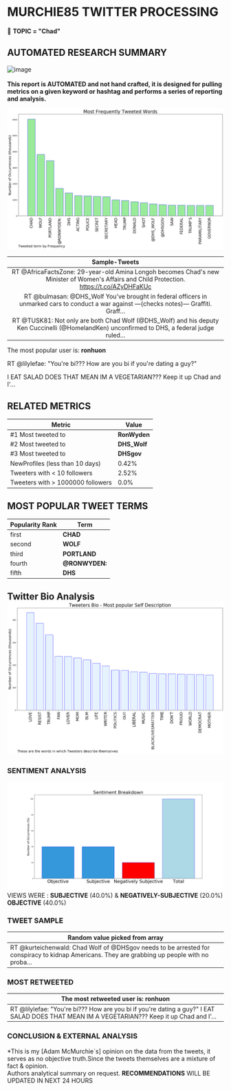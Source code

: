 # MURCHIE85 TWITTER PROCESSING 
&#x1F34E; **TOPIC = "Chad"**

## AUTOMATED RESEARCH SUMMARY

![image](https://marketingplatform.google.com/about/static/images/gmp/analytics-smb-benefit.jpg)
<br></br>
<b> This report is AUTOMATED and not hand crafted, it is designed for pulling metrics on a given keyword or hashtag and performs a series of reporting and analysis.</b>



![image](TWEETS.png)



|                **Sample-Tweets**        |
| :-------------: |
| RT @AfricaFactsZone: 29-year-old Amina Longoh becomes Chad's new Minister of Women's Affairs and Child Protection. https://t.co/AZyDHFaKUc |
| RT @bulmasan: @DHS_Wolf You've brought in federal officers in unmarked cars to conduct a war against —(checks notes)— Graffiti. Graff… |
| RT @TUSK81: Not only are both Chad Wolf (@DHS_Wolf) and his deputy Ken Cuccinelli (@HomelandKen) unconfirmed to DHS, a federal judge ruled… |

The most popular user is: **ronhuon**
<div class="alert alert-block alert-danger"> RT @lilylefae: "You're bi??? How are you bi if you're dating a guy?" 

I EAT SALAD DOES THAT MEAN IM A VEGETARIAN??? Keep it up Chad and I'…</div>

## RELATED METRICS<br>
| Metric | Value |
| ------------- | ------------- |
| #1 Most tweeted to  | **RonWyden** |
| #2 Most tweeted to  | **DHS_Wolf** |
| #3 Most tweeted to  | **DHSgov** |
| NewProfiles (less than 10 days) | 0.42%  |
| Tweeters with < 10 followers  | 2.52%|
| Tweeters with > 1000000 followers  | 0.0%  |



## MOST POPULAR TWEET TERMS 


| Popularity Rank  | Term |
| ------------- | ------------- |
| first  | **CHAD**  |
| second  | **WOLF**  |
| third  | **PORTLAND** |
| fourth  | **@RONWYDEN:**  |
| fifth  | **DHS**  |


## Twitter Bio Analysis![image](BIO.png)
### SENTIMENT ANALYSIS
![image](sentiment.png)
VIEWS WERE : **SUBJECTIVE**  (40.0%) & **NEGATIVELY-SUBJECTIVE** (20.0%) **OBJECTIVE** (40.0%)

### TWEET SAMPLE 
| Random value picked from array |
| ------------- |
|RT @kurteichenwald: Chad Wolf of @DHSgov needs to be arrested for conspiracy to kidnap Americans. They are grabbing up people with no proba… |

### MOST RETWEETED 

| The most retweeted user is: **ronhuon**  |
| ------------- |
| RT @lilylefae: "You're bi??? How are you bi if you're dating a guy?" I EAT SALAD DOES THAT MEAN IM A VEGETARIAN??? Keep it up Chad and I'… |

### CONCLUSION & EXTERNAL ANALYSIS

*This is my [Adam McMurchie`s] opinion on the data from the tweets, it serves as no objective truth.Since the tweets themselves are a mixture of fact & opinion.<br>
Authors analytical summary on request.
**RECOMMENDATIONS** WILL BE UPDATED IN NEXT  24 HOURS <br>